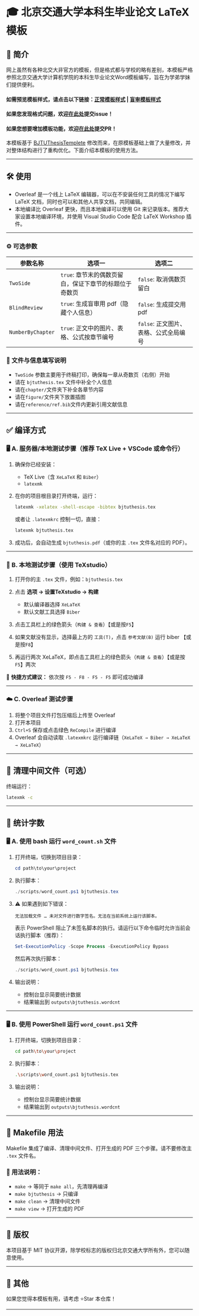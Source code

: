# 🎓 北京交通大学本科生毕业论文 LaTeX 模板

## 📌 简介

网上虽然有各种北交大非官方的模板，但是格式都与学校的略有差别，本模板严格参照北京交通大学计算机学院的本科生毕业论文Word模板编写，旨在为学弟学妹们提供便利。

#### 如需预览模板样式，请点击以下链接：[正常模板样式](https://pangsmpang.github.io/pdfReader/pdf/bjtuthesis.pdf) | [盲审模板样式](https://pangsmpang.github.io/pdfReader/pdf/bjtuthesis_blindreview.pdf)

#### 如果您发现格式问题，欢迎[在此处](https://github.com/PangSMPang/bjtuthesis/issues)提交issue！

#### 如果您想要增加模板功能，欢迎[在此处](https://github.com/PangSMPang/bjtuthesis/pulls)提交PR！

本模板基于 [BJTUThesisTemplete](https://github.com/billhu0228/BJTUThesisTemplete) 修改而来，在原模板基础上做了大量修改，并对整体结构进行了重构优化。下面介绍本模板的使用方法。

---

## 🛠️ 使用

* Overleaf 是一个线上 LaTeX 编辑器，可以在不安装任何工具的情况下编写 LaTeX 文档，同时也可以和其他人共享文档，共同编辑。
* 本地编译比 Overleaf 更快，而且本地编译可以使用 Git 来记录版本。推荐大家设置本地编译环境，并使用 Visual Studio Code 配合 LaTeX Workshop 插件。

---

### ⚙️ 可选参数

| **参数名称**          | **选项一**                         | **选项二**                 |
| ----------------- | ------------------------------- | ----------------------- |
| `TwoSide`         | `true`: 章节末的偶数页留白，保证下章节的标题位于奇数页 | `false`: 取消偶数页留白        |
| `BlindReview`     | `true`: 生成盲审用 pdf（隐藏个人信息）       | `false`: 生成提交用 pdf      |
| `NumberByChapter` | `true`: 正文中的图片、表格、公式按章节编号       | `false`: 正文图片、表格、公式全局编号 |

### 📁 文件与信息填写说明

* `TwoSide` 参数主要用于终稿打印，确保每一章从奇数页（右侧）开始
* 请在 `bjtuthesis.tex` 文件中补全个人信息
* 请在`chapter/`文件夹下补全各章节内容
* 请在`figure/`文件夹下放置插图
* 请在`reference/ref.bib`文件内更新引用文献信息

---

## ✅ 编译方式

### 🖥️ A. 服务器/本地测试步骤（推荐 TeX Live + VSCode 或命令行）

1. 确保你已经安装：

   * TeX Live（含 `XeLaTeX` 和 `Biber`）
   * `latexmk`

2. 在你的项目根目录打开终端，运行：

   ```bash
   latexmk -xelatex -shell-escape -bibtex bjtuthesis.tex
   ```

   或者让 `.latexmkrc` 控制一切，直接：

   ```bash
   latexmk bjtuthesis.tex
   ```

3. 成功后，会自动生成 `bjtuthesis.pdf`（或你的主 `.tex` 文件名对应的 PDF）。

---

### 🧪 B. 本地测试步骤（使用 TeXstudio）

1. 打开你的主 `.tex` 文件，例如：`bjtuthesis.tex`

2. 点击 **选项 -> 设置TeXstudio -> 构建**

   * 默认编译器选择 `XeLaTeX`
   * 默认文献工具选择 `Biber`

3. 点击工具栏上的绿色箭头（`构建 & 查看`）【或是按`F5`】

4. 如果文献没有显示，选择最上方的 `工具(T)`，点击 `参考文献(B)` 运行 biber 【或是按`F8`】

5. 再运行两次 XeLaTeX，即点击工具栏上的绿色箭头（`构建 & 查看`）【或是按 `F5`】两次

📌 **快捷方式建议：** 依次按 `F5 - F8 - F5 - F5` 即可成功编译

---

### ☁️ C. Overleaf 测试步骤
1. 将整个项目文件打包压缩后上传至 Overleaf
2. 打开本项目
3. `Ctrl+S` 保存或点击绿色 `ReCompile` 进行编译
4. Overleaf 会自动读取 `.latexmkrc` 运行编译链（`XeLaTeX → Biber → XeLaTeX → XeLaTeX`）

---

## 🧹 清理中间文件（可选）

终端运行：

```bash
latexmk -c
```

---

## 🔢 统计字数

### 🖥️ A. 使用 bash 运行 `word_count.sh` 文件

1. 打开终端，切换到项目目录：

   ```powershell
   cd path\to\your\project
   ```

2. 执行脚本：

   ```powershell
   ./scripts/word_count.ps1 bjtuthesis.tex
   ```

3. ⚠️ 如果遇到如下错误：

   ```
   无法加载文件 … 未对文件进行数字签名。无法在当前系统上运行该脚本。
   ```

   表示 PowerShell 阻止了未签名脚本的执行。请运行以下命令临时允许当前会话执行脚本（推荐）：

   ```powershell
   Set-ExecutionPolicy -Scope Process -ExecutionPolicy Bypass
   ```

   然后再次执行脚本：

   ```powershell
   ./scripts/word_count.ps1 bjtuthesis.tex
   ```

4. 输出说明：

   * 控制台显示简要统计数据
   * 结果输出到 `outputs\bjtuthesis.wordcnt`

---

### 🖥️ B. 使用 PowerShell 运行 `word_count.ps1` 文件

1. 打开终端，切换到项目目录：

   ```bash
   cd path\to\your\project
   ```

2. 执行脚本：

   ```bash
   .\scripts\word_count.ps1 bjtuthesis.tex
   ```

3. 输出说明：

   * 控制台显示简要统计数据
   * 结果输出到 `outputs\bjtuthesis.wordcnt`

---

## 🧰 Makefile 用法

Makefile 集成了编译、清理中间文件、打开生成的 PDF 三个步骤。请不要修改主 `.tex` 文件名。

### 📌 用法说明：

* `make` → 等同于 `make all`，先清理再编译
* `make bjtuthesis` → 只编译
* `make clean` → 清理中间文件
* `make view` → 打开生成的 PDF

---

## 📄 版权

本项目基于 MIT 协议开源，除学校标志的版权归北京交通大学所有外，您可以随意使用。

---

## 🌟 其他

如果您觉得本模板有用，请考虑 ⭐Star 本仓库！

---

